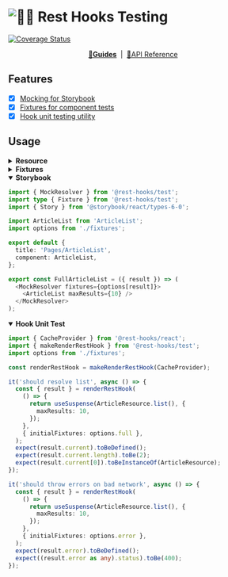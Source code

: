 # ![🛌🎣 Rest Hooks Testing](../../packages/rest-hooks/rest_hooks_logo_and_text.svg?sanitize=true)

[![Coverage Status](https://img.shields.io/codecov/c/gh/data-client/rest-hooks/master.svg?style=flat-square)](https://app.codecov.io/gh/data-client/rest-hooks?branch=master)

<div align="center">

**[🏁Guides](https://resthooks.io/docs/guides/storybook)** &nbsp;|&nbsp; [🏁API Reference](https://resthooks.io/docs/api/makeRenderRestHook)

</div>

## Features

- [x] [Mocking for Storybook](https://resthooks.io/docs/guides/storybook)
- [x] [Fixtures for component tests](https://resthooks.io/docs/guides/unit-testing-components)
- [x] [Hook unit testing utility](https://resthooks.io/docs/guides/unit-testing-hooks)

## Usage

<details><summary><b>Resource</b></summary>

```typescript
import { Resource } from '@rest-hooks/rest';

export default class ArticleResource extends Resource {
  readonly id: number | undefined = undefined;
  readonly content: string = '';
  readonly author: number | null = null;
  readonly contributors: number[] = [];

  pk() {
    return this.id?.toString();
  }
  static urlRoot = 'http://test.com/article/';
}
```

</details>

<details><summary><b>Fixtures</b></summary>

```typescript
export default {
  full: [
    {
      request: ArticleResource.list(),
      params: { maxResults: 10 },
      result: [
        {
          id: 5,
          content: 'have a merry christmas',
          author: 2,
          contributors: [],
        },
        {
          id: 532,
          content: 'never again',
          author: 23,
          contributors: [5],
        },
      ],
    },
  ],
  empty: [
    {
      request: ArticleResource.list(),
      params: { maxResults: 10 },
      result: [],
    },
  ],
  error: [
    {
      request: ArticleResource.list(),
      params: { maxResults: 10 },
      result: { message: 'Bad request', status: 400, name: 'Not Found' },
      error: true,
    },
  ],
  loading: [],
};
```

</details>

<details open><summary><b>Storybook</b></summary>

```typescript
import { MockResolver } from '@rest-hooks/test';
import type { Fixture } from '@rest-hooks/test';
import { Story } from '@storybook/react/types-6-0';

import ArticleList from 'ArticleList';
import options from './fixtures';

export default {
  title: 'Pages/ArticleList',
  component: ArticleList,
};

export const FullArticleList = ({ result }) => (
  <MockResolver fixtures={options[result]}>
    <ArticleList maxResults={10} />
  </MockResolver>
);
```

</details>

<details open><summary><b>Hook Unit Test</b></summary>

```typescript
import { CacheProvider } from '@rest-hooks/react';
import { makeRenderRestHook } from '@rest-hooks/test';
import options from './fixtures';

const renderRestHook = makeRenderRestHook(CacheProvider);

it('should resolve list', async () => {
  const { result } = renderRestHook(
    () => {
      return useSuspense(ArticleResource.list(), {
        maxResults: 10,
      });
    },
    { initialFixtures: options.full },
  );
  expect(result.current).toBeDefined();
  expect(result.current.length).toBe(2);
  expect(result.current[0]).toBeInstanceOf(ArticleResource);
});

it('should throw errors on bad network', async () => {
  const { result } = renderRestHook(
    () => {
      return useSuspense(ArticleResource.list(), {
        maxResults: 10,
      });
    },
    { initialFixtures: options.error },
  );
  expect(result.error).toBeDefined();
  expect((result.error as any).status).toBe(400);
});
```

</details>

